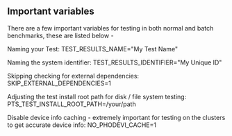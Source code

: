 ## Important variables

There are a few important variables for testing in both normal and batch benchmarks, these are listed below -


Naming your Test:
TEST_RESULTS_NAME="My Test Name"

Naming the system identifier:
TEST_RESULTS_IDENTIFIER="My Unique ID"

Skipping checking for external dependencies:
SKIP_EXTERNAL_DEPENDENCIES=1

Adjusting the test install root path for disk / file system testing:
PTS_TEST_INSTALL_ROOT_PATH=/your/path

Disable device info caching - extremely important for testing on the clusters to get accurate device info:
NO_PHODEVI_CACHE=1